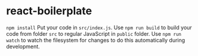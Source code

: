 # react-boilerplate

`npm install`
Put your code in `src/index.js`.
Use `npm run build` to build your code from folder `src` to regular JavaScript in `public` folder.
Use `npm run watch` to watch the filesystem for changes to do this automatically during development.
